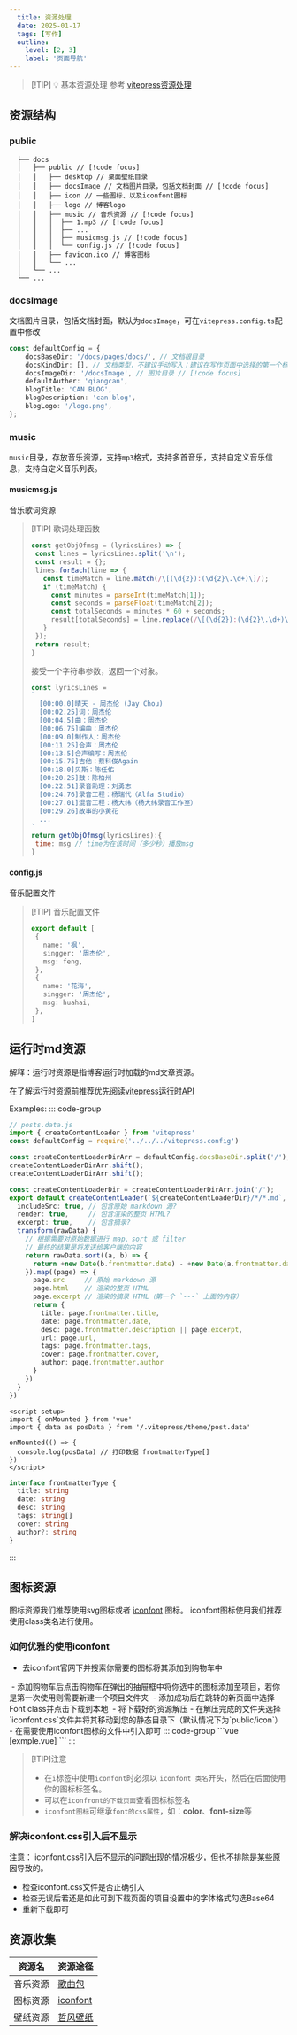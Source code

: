 ```yaml
---
  title: 资源处理
  date: 2025-01-17
  tags: [写作]
  outline: 
    level: [2, 3]
    label: '页面导航'
---
```

<script setup>
  import ActionComVue from '../../../components/action/index.vue'
  import { Image } from 'ant-design-vue'
  import defaultConfigES from '../../../../vitepress.config.ES.ts'

</script>

>[!TIP] 💡 基本资源处理
>参考 [vitepress资源处理](https://vitepress.dev/zh/guide/asset-handling)

## 资源结构

### public

```can-blog
  ├── docs
  │   ├── public // [!code focus]
  │   │   ├── desktop // 桌面壁纸目录
  │   │   ├── docsImage // 文档图片目录，包括文档封面 // [!code focus]
  │   │   ├── icon // 一些图标、以及iconfont图标
  │   │   ├── logo // 博客logo
  │   │   ├── music // 音乐资源 // [!code focus]
  │   │   │  ├── 1.mp3 // [!code focus]
  │   │   │  ├── ... 
  │   │   │  ├── musicmsg.js // [!code focus]
  │   │   │  └── config.js // [!code focus]
  │   │   ├── favicon.ico // 博客图标
  │   │   └── ...
  │   └── ...
  └── ...
```
### docsImage

文档图片目录，包括文档封面，默认为`docsImage`，可在`vitepress.config.ts`配置中修改
```ts
const defaultConfig = {
    docsBaseDir: '/docs/pages/docs/', // 文档根目录
    docsKindDir: [], // 文档类型，不建议手动写入；建议在写作页面中选择的第一个标签，然后自动生成。
    docsImageDir: '/docsImage', // 图片目录 // [!code focus]
    defaultAuther: 'qiangcan',
    blogTitle: 'CAN BLOG',
    blogDescription: 'can blog',
    blogLogo: '/logo.png',    
};
```

### music

`music`目录，存放音乐资源，支持`mp3`格式，支持多首音乐，支持自定义音乐信息，支持自定义音乐列表。

#### musicmsg.js
音乐歌词资源
>[!TIP] 歌词处理函数
>```js
>const getObjOfmsg = (lyricsLines) => {
>  const lines = lyricsLines.split('\n');
>  const result = {};
>  lines.forEach(line => {
>    const timeMatch = line.match(/\[(\d{2}):(\d{2}\.\d+)\]/);
>    if (timeMatch) {
>      const minutes = parseInt(timeMatch[1]);
>      const seconds = parseFloat(timeMatch[2]);
>      const totalSeconds = minutes * 60 + seconds;
>      result[totalSeconds] = line.replace(/\[(\d{2}):(\d{2}\.\d+)\]/, '');
>    }
>  });
>  return result;
>}
>```
>接受一个字符串参数，返回一个对象。
>```js
>const lyricsLines = 
>`
>   [00:00.0]晴天 - 周杰伦 (Jay Chou)
>   [00:02.25]词：周杰伦
>   [00:04.5]曲：周杰伦
>   [00:06.75]编曲：周杰伦
>   [00:09.0]制作人：周杰伦
>   [00:11.25]合声：周杰伦
>   [00:13.5]合声编写：周杰伦
>   [00:15.75]吉他：蔡科俊Again
>   [00:18.0]贝斯：陈任佑
>   [00:20.25]鼓：陈柏州
>   [00:22.51]录音助理：刘勇志
>   [00:24.76]录音工程：杨瑞代（Alfa Studio）
>   [00:27.01]混音工程：杨大纬（杨大纬录音工作室）
>   [00:29.26]故事的小黄花
>   ...
>`
> return getObjOfmsg(lyricsLines):{
>  time: msg // time为在该时间（多少秒）播放msg
>}
>```

#### config.js

音乐配置文件
>[!TIP] 音乐配置文件
>```ts
>export default [
>  {
>    name: '枫',
>    singger: '周杰伦',
>    msg: feng,
>  },
>  {
>    name: '花海',
>    singger: '周杰伦',
>    msg: huahai,
>  },
>]
>``` 

## 运行时md资源
<ActionComVue type="success">
解释：运行时资源是指博客运行时加载的md文章资源。
</ActionComVue>

在了解运行时资源前推荐优先阅读[vitepress运行时API](https://vitepress.dev/zh/reference/runtime-api)

Examples:
::: code-group
```ts [post.data.ts]
// posts.data.js
import { createContentLoader } from 'vitepress'
const defaultConfig = require('../../../vitepress.config')

const createContentLoaderDirArr = defaultConfig.docsBaseDir.split('/');
createContentLoaderDirArr.shift();
createContentLoaderDirArr.shift();

const createContentLoaderDir = createContentLoaderDirArr.join('/');
export default createContentLoader(`${createContentLoaderDir}/*/*.md`, {
  includeSrc: true, // 包含原始 markdown 源?
  render: true,     // 包含渲染的整页 HTML?
  excerpt: true,    // 包含摘录?
  transform(rawData) {
    // 根据需要对原始数据进行 map、sort 或 filter
    // 最终的结果是将发送给客户端的内容
    return rawData.sort((a, b) => {
      return +new Date(b.frontmatter.date) - +new Date(a.frontmatter.date)
    }).map((page) => {
      page.src     // 原始 markdown 源
      page.html    // 渲染的整页 HTML
      page.excerpt // 渲染的摘录 HTML（第一个 `---` 上面的内容）
      return {
        title: page.frontmatter.title,
        date: page.frontmatter.date,
        desc: page.frontmatter.description || page.excerpt,
        url: page.url,
        tags: page.frontmatter.tags,
        cover: page.frontmatter.cover,
        author: page.frontmatter.author
      }
    })
  }
})
```

```vue [home.vue]
<script setup>
import { onMounted } from 'vue'
import { data as posData } from '/.vitepress/theme/post.data'

onMounted(() => {
  console.log(posData) // 打印数据 frontmatterType[]
})
</script>
```

```ts [frontmatterType.ts]
interface frontmatterType {
  title: string
  date: string
  desc: string
  tags: string[]
  cover: string
  author?: string
}
```
:::

## 图标资源
图标资源我们推荐使用svg图标或者 [iconfont](https://www.iconfont.cn/) 图标。
<ActionComVue type="success">
  iconfont图标使用我们推荐使用class类名进行使用。 
</ActionComVue>

### 如何优雅的使用iconfont
- 去iconfont官网下并搜索你需要的图标将其添加到购物车中
<Image :src="defaultConfigES.base+'/docsImage/image2.png'" style="border: 1px solid var(--vp-c-brand-1);border-radius:4px;"/>
- 添加购物车后点击购物车在弹出的抽屉框中将你选中的图标添加至项目，若你是第一次使用则需要新建一个项目文件夹
<Image :src="defaultConfigES.base+'/docsImage/image3.png'" style="border: 1px solid var(--vp-c-brand-1);border-radius:4px;"/>
- 添加成功后在跳转的新页面中选择Font class并点击下载到本地
<Image :src="defaultConfigES.base+'/docsImage/image4.png'" style="border: 1px solid var(--vp-c-brand-1);border-radius:4px;"/>
- 将下载好的资源解压
- 在解压完成的文件夹选择`iconfont.css`文件并将其移动到您的静态目录下（默认情况下为`public/icon`）
- 在需要使用iconfont图标的文件中引入即可
::: code-group
```vue [exmple.vue]
<script setup>
  import '../../public/icon/iconfont.css'
</script>
<template>
  <i class="iconfont icon-qq"></i>
</template>
```
:::

>[!TIP]注意
>- 在`i`标签中使用`iconfont`时必须以 `iconfont 类名`开头，然后在后面使用你的图标标签名。
>- 可以在`iconfront的下载页面`查看图标标签名
>- `iconfont图标`可继承`font的css属性`，如：**color**、**font-size**等

### 解决iconfont.css引入后不显示

<ActionComVue type="danger">
  注意： iconfont.css引入后不显示的问题出现的情况极少，但也不排除是某些原因导致的。
</ActionComVue>

- 检查iconfont.css文件是否正确引入
- 检查无误后若还是如此可到下载页面的项目设置中的字体格式勾选Base64
- 重新下载即可

## 资源收集

| 资源名 | 资源途径 |
| - | - |
| 音乐资源 | [歌曲包](https://www.gequbao.com/)|
| 图标资源 | [iconfont](https://www.iconfont.cn/)|
| 壁纸资源 | [哲风壁纸](https://haowallpaper.com/)|
